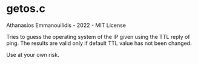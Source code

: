 # getos.c
Athanasios Emmanouilidis - 2022 - MIT License

Tries to guess the operating system of the IP given using the TTL reply of ping.
The results are valid only if default TTL value has not been changed.

Use at your own risk.

